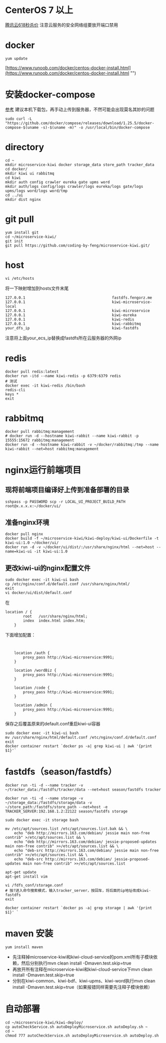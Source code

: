 # CenterOS 7 以上
[腾讯云618秒杀价](https://cloud.tencent.com/act/618party?fromSource=gwzcw.3621912.3621912.3621912&utm_medium=cpc&utm_id=gwzcw.3621912.3621912.3621912&from=console&cps_key=28653b30444ff81cf593422221fb1ba3 "")
注意云服务的安全网络组要放开端口禁用

# docker
```
yum update
```
[https://www.runoob.com/docker/centos-docker-install.html](https://www.runoob.com/docker/centos-docker-install.html "")

# 安装docker-compose
[参考](https://www.runoob.com/docker/docker-compose.html "")
建议本机下载包，再手动上传到服务器，不然可能会出现莫名其妙的问题
```
sudo curl -L "https://github.com/docker/compose/releases/download/1.25.5/docker-compose-$(uname -s)-$(uname -m)" -o /usr/local/bin/docker-compose
```

# directory
```
cd ~
mkdir microservice-kiwi docker storage_data store_path tracker_data
cd docker/
mkdir kiwi ui rabbitmq
cd kiwi
mkdir auth config crawler eureka gate upms word
mkdir auth/logs config/logs crawler/logs eureka/logs gate/logs upms/logs word/logs word/tmp
cd ../ui
mkdir dist nginx
```

# git pull
```
yum install git
cd ~/microservice-kiwi/
git init
git pull https://github.com/coding-by-feng/microservice-kiwi.git/
```

# host
```
vi /etc/hosts
```
将一下映射增加到hosts文件末尾
```
127.0.0.1                                       fastdfs.fengorz.me
127.0.0.1                                       kiwi-microservice-local
127.0.0.1                                       kiwi-microservice
127.0.0.1                                       kiwi-eureka
127.0.0.1                                       kiwi-redis
127.0.0.1                                       kiwi-rabbitmq
your_dfs_ip                                     kiwi-fastdfs
```
注意将上面your_ecs_ip替换成fastdfs所在云服务器的外网ip

# redis
```
docker pull redis:latest
docker run -itd --name kiwi-redis -p 6379:6379 redis
# 测试
docker exec -it kiwi-redis /bin/bash
redis-cli
keys *
exit
```

# rabbitmq
```
docker pull rabbitmq:management
# docker run -d --hostname kiwi-rabbit --name kiwi-rabbit -p 15555:15672 rabbitmq:management
docker run -d --hostname kiwi-rabbit -v ~/docker/rabbitmq:/tmp --name kiwi-rabbit --net=host rabbitmq:management
```

# nginx运行前端项目
## 现将前端项目编译好上传到准备部署的目录
```
sshpass -p PASSWORD scp -r LOCAL_UI_PROJECT_BUILD_PATH root@x.x.x.x:~/docker/ui/
```
## 准备nginx环境
```
docker pull nginx
docker build -f ~/microservice-kiwi/kiwi-deploy/kiwi-ui/Dockerfile -t kiwi-ui:1.0 ~/docker/ui/
docker run -d -v ~/docker/ui/dist/:/usr/share/nginx/html --net=host --name=kiwi-ui -it kiwi-ui:1.0
```
## 更改kiwi-ui的nginx配置文件
```
sudo docker exec -it kiwi-ui bash
cp /etc/nginx/conf.d/default.conf /usr/share/nginx/html/
exit
vi docker/ui/dist/default.conf
```
在
```
location / {
        root   /usr/share/nginx/html;
        index  index.html index.htm;
    }
```
下面增加配置：
```
        

    location /auth {
        proxy_pass http://kiwi-microservice:9991;
    }

    location /wordBiz {
        proxy_pass http://kiwi-microservice:9991;
    }

    location /code {
        proxy_pass http://kiwi-microservice:9991;
    }

    location /admin {
        proxy_pass http://kiwi-microservice:9991;
    }
```
保存之后覆盖原来的default.conf重启kiwi-ui容器
```
sudo docker exec -it kiwi-ui bash
mv /usr/share/nginx/html/default.conf /etc/nginx/conf.d/default.conf
exit
docker container restart `docker ps -a| grep kiwi-ui | awk '{print $1}'`
```

# fastdfs（season/fastdfs）
```
docker run -ti -d --name tracker -v ~/tracker_data:/fastdfs/tracker/data --net=host season/fastdfs tracker

docker run -ti -d --name storage -v ~/storage_data:/fastdfs/storage/data -v ~/store_path:/fastdfs/store_path --net=host -e TRACKER_SERVER:192.168.1.2:22122 season/fastdfs storage

sudo docker exec -it storage bash

mv /etc/apt/sources.list /etc/apt/sources.list.bak && \
    echo "deb http://mirrors.163.com/debian/ jessie main non-free contrib" >/etc/apt/sources.list && \
    echo "deb http://mirrors.163.com/debian/ jessie-proposed-updates main non-free contrib" >>/etc/apt/sources.list && \
    echo "deb-src http://mirrors.163.com/debian/ jessie main non-free contrib" >>/etc/apt/sources.list && \
    echo "deb-src http://mirrors.163.com/debian/ jessie-proposed-updates main non-free contrib" >>/etc/apt/sources.list

apt-get update
apt-get install vim

vi /fdfs_conf/storage.conf
# 按?进入命令搜索模式，输入tracker_server，按回车，将后面的ip地址改成kiwi-fastdfs
exit

docker container restart `docker ps -a| grep storage | awk '{print $1}' `
```

# maven 安装
```
yum install maven
```
- 先注释掉microservice-kiwi和kiwi-cloud-service的pom.xml所有子模块依赖，然后分别执行mvn clean install -Dmaven.test.skip=true
- 再放开所有注释在microservice-kiwi和kiwi-cloud-service下mvn clean install -Dmaven.test.skip=true
- 分别在kiwi-common、kiwi-bdf、kiwi-upms、kiwi-word执行mvn clean install -Dmaven.test.skip=true（如果报错同样需要先注释子模块依赖）

# 自动部署
```
cd ~/microservice-kiwi/kiwi-deploy/
cp autoCheckService.sh autoDeployMicroservice.sh autoDeploy.sh ~
cd ~
chmod 777 autoCheckService.sh autoDeployMicroservice.sh autoDeploy.sh 
```

